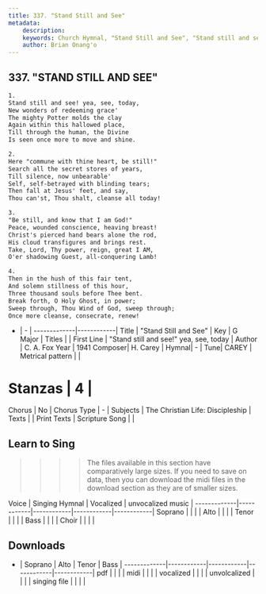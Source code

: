 ```yaml
---
title: 337. "Stand Still and See"
metadata:
    description: 
    keywords: Church Hymnal, "Stand Still and See", "Stand still and see!" yea, see, today, 
    author: Brian Onang'o
---
```



## 337. "STAND STILL AND SEE"

```txt
1.
Stand still and see! yea, see, today, 
New wonders of redeeming grace' 
The mighty Potter molds the clay 
Again within this hallowed place, 
Till through the human, the Divine 
Is seen once more to move and shine. 

2.
Here "commune with thine heart, be still!" 
Search all the secret stores of years, 
Till silence, now unbearable' 
Self, self-betrayed with blinding tears; 
Then fall at Jesus' feet, and say, 
Thou can'st, Thou shalt, cleanse all today! 

3.
"Be still, and know that I am God!" 
Peace, wounded conscience, heaving breast! 
Christ's pierced hand bears alone the rod, 
His cloud transfigures and brings rest. 
Take, Lord, Thy power, reign, great I AM, 
O'er shadowing Guest, all-conquering Lamb! 

4.
Then in the hush of this fair tent, 
And solemn stillness of this hour, 
Three thousand souls before Thee bent. 
Break forth, O Holy Ghost, in power; 
Sweep through, Thou Wind of God, sweep through; 
Once more cleanse, consecrate, renew!
```

- |   -  |
-------------|------------|
Title | "Stand Still and See" |
Key | G Major |
Titles |  |
First Line | "Stand still and see!" yea, see, today |
Author | C. A. Fox
Year | 1941
Composer| H. Carey |
Hymnal|  - |
Tune| CAREY |
Metrical pattern | |
# Stanzas | 4 |
Chorus | No |
Chorus Type | - |
Subjects | The Christian Life: Discipleship |
Texts |  |
Print Texts | 
Scripture Song |  |
  
## Learn to Sing

>>>> The files available in this section have comparatively large sizes. If you need to save on data, then you can download the midi files in the download section as they are of smaller sizes.

Voice |  Singing Hymnal | Vocalized | unvocalized music |
-------------|------------|------------|------------|------------|
Soprano | | | |
Alto | | | |
Tenor | | | |
Bass | | | |
Choir | | | |

## Downloads

- |  Soprano | Alto | Tenor | Bass |
-------------|------------|------------|------------|------------|
pdf | | | |
midi | | | |
vocalized | | | |
unvolcalized | | | |
singing file | | | |
  